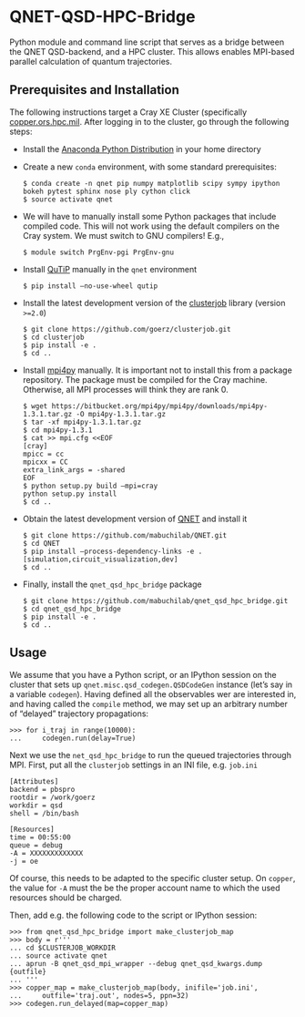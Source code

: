 # QNET-QSD-HPC-Bridge #

Python module and command line script that serves as a bridge between the QNET
QSD-backend, and a HPC cluster. This allows enables MPI-based parallel
calculation of quantum trajectories.

## Prerequisites and Installation ##

The following instructions target a Cray XE Cluster (specifically
[copper.ors.hpc.mil][Copper]. After logging in to the cluster, go through the
following steps:

*   Install the [Anaconda Python Distribution][Anaconda] in your home directory

*   Create a new `conda` environment, with some standard prerequisites:

        $ conda create -n qnet pip numpy matplotlib scipy sympy ipython bokeh pytest sphinx nose ply cython click
        $ source activate qnet

*   We will have to manually install some Python packages that include compiled
    code. This will not work using the default compilers on the Cray system. We
    must switch to GNU compilers! E.g.,

        $ module switch PrgEnv-pgi PrgEnv-gnu

*   Install [QuTiP][] manually in the `qnet` environment

        $ pip install –no-use-wheel qutip

*   Install the latest development version of the [clusterjob][] library (version `>=2.0`)

        $ git clone https://github.com/goerz/clusterjob.git
        $ cd clusterjob
        $ pip install -e .
        $ cd ..

*   Install [mpi4py][] manually. It is important not to install this from a
    package repository. The package must be compiled for the Cray machine.
    Otherwise, all MPI processes will think they are rank 0.

        $ wget https://bitbucket.org/mpi4py/mpi4py/downloads/mpi4py-1.3.1.tar.gz -O mpi4py-1.3.1.tar.gz
        $ tar -xf mpi4py-1.3.1.tar.gz
        $ cd mpi4py-1.3.1
        $ cat >> mpi.cfg <<EOF
        [cray]
        mpicc = cc
        mpicxx = CC
        extra_link_args = -shared
        EOF
        $ python setup.py build –mpi=cray
        python setup.py install
        $ cd ..

*   Obtain the latest development version of [QNET][] and install it

        $ git clone https://github.com/mabuchilab/QNET.git
        $ cd QNET
        $ pip install –process-dependency-links -e .[simulation,circuit_visualization,dev]
        $ cd ..

*   Finally, install the `qnet_qsd_hpc_bridge` package

        $ git clone https://github.com/mabuchilab/qnet_qsd_hpc_bridge.git
        $ cd qnet_qsd_hpc_bridge
        $ pip install -e .
        $ cd ..

## Usage ##

We assume that you have a Python script, or an IPython session on the cluster
that sets up `qnet.misc.qsd_codegen.QSDCodeGen` instance (let’s say in a
variable `codegen`).  Having defined all the observables wer are interested in,
and having called the `compile` method, we may set up an arbitrary number of
“delayed” trajectory propagations:

    >>> for i_traj in range(10000):
    ...     codegen.run(delay=True)

Next we use the `net_qsd_hpc_bridge` to run the queued trajectories through MPI.
First, put all the `clusterjob` settings in an INI file, e.g. `job.ini`

    [Attributes]
    backend = pbspro
    rootdir = /work/goerz
    workdir = qsd
    shell = /bin/bash

    [Resources]
    time = 00:55:00
    queue = debug
    -A = XXXXXXXXXXXXX
    -j = oe

Of course, this needs to be adapted to the specific cluster setup. On `copper`,
the  value for `-A` must the be the proper account name to which the used
resources should be charged.

Then, add e.g. the following code to the script or IPython session:

    >>> from qnet_qsd_hpc_bridge import make_clusterjob_map
    >>> body = r'''
    ... cd $CLUSTERJOB_WORKDIR
    ... source activate qnet
    ... aprun -B qnet_qsd_mpi_wrapper --debug qnet_qsd_kwargs.dump {outfile}
    ... '''
    >>> copper_map = make_clusterjob_map(body, inifile='job.ini',
    ...     outfile='traj.out', nodes=5, ppn=32)
    >>> codegen.run_delayed(map=copper_map)

[Copper]: http://www.ors.hpc.mil/docs/copperUserGuide.html
[Anaconda]: https://www.continuum.io/downloads
[QNET]: https://github.com/mabuchilab/QNET
[clusterjob]: https://clusterjob.readthedocs.org/en/latest/
[mpi4py]: https://mpi4py.readthedocs.org/en/stable/
[QuTiP]: http://qutip.org

